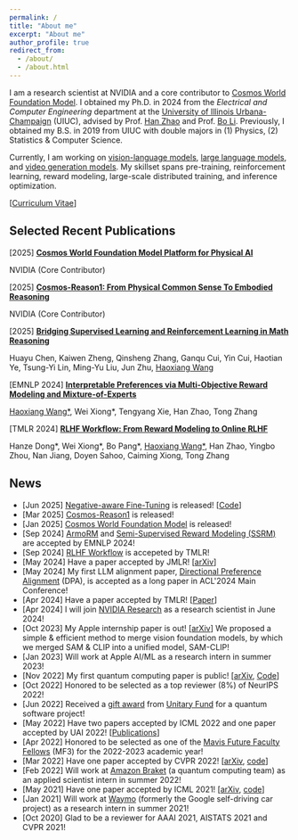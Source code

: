 ```yaml
---
permalink: /
title: "About me"
excerpt: "About me"
author_profile: true
redirect_from: 
  - /about/
  - /about.html
---
```


I am a research scientist at NVIDIA and a core contributor to [Cosmos World Foundation Model](https://arxiv.org/abs/2501.03575). I obtained my Ph.D. in 2024 from the _Electrical and Computer Engineering_ department at the [University of Illinois Urbana-Champaign](https://illinois.edu/) (UIUC), advised by Prof. [Han Zhao](https://hanzhaoml.github.io/) and Prof. [Bo Li](https://aisecure.github.io/). Previously, I obtained my B.S. in 2019 from UIUC with double majors in (1) Physics, (2) Statistics & Computer Science. 

Currently, I am working on [vision-language models](https://arxiv.org/abs/2503.15558), [large language models](https://arxiv.org/abs/2505.18116), and [video generation models](https://arxiv.org/abs/2501.03575). My skillset spans pre-training, reinforcement learning, reward modeling, large-scale distributed training, and inference optimization.

[[Curriculum Vitae](https://haoxiang-wang.github.io/files/CV.pdf)]

## Selected Recent Publications

[2025] **[Cosmos World Foundation Model Platform for Physical AI](https://arxiv.org/abs/2501.03575)**

NVIDIA (Core Contributor)

[2025] **[Cosmos-Reason1: From Physical Common Sense To Embodied Reasoning](https://arxiv.org/abs/2503.15558)**

NVIDIA (Core Contributor)

[2025] **[Bridging Supervised Learning and Reinforcement Learning in Math Reasoning](https://arxiv.org/abs/2505.18116)**

Huayu Chen, Kaiwen Zheng, Qinsheng Zhang, Ganqu Cui, Yin Cui, Haotian Ye, Tsung-Yi Lin, Ming-Yu Liu, Jun Zhu, <u>Haoxiang Wang</u>

[EMNLP 2024] **[Interpretable Preferences via Multi-Objective Reward Modeling and Mixture-of-Experts](https://arxiv.org/abs/2406.12845)**

<u>Haoxiang Wang*</u>, Wei Xiong*, Tengyang Xie, Han Zhao, Tong Zhang


[TMLR 2024] **[RLHF Workflow: From Reward Modeling to Online RLHF](https://arxiv.org/abs/2405.07863)**

Hanze Dong*, Wei Xiong*, Bo Pang*, <u>Haoxiang Wang*</u>, Han Zhao, Yingbo Zhou, Nan Jiang, Doyen Sahoo, Caiming Xiong, Tong Zhang


## News
+ [Jun 2025] [Negative-aware Fine-Tuning](https://arxiv.org/abs/2505.18116) is released! [[Code](https://github.com/NVlabs/NFT/)]
+ [Mar 2025] [Cosmos-Reason1](https://arxiv.org/abs/2503.15558) is released!
+ [Jan 2025] [Cosmos World Foundation Model](https://arxiv.org/abs/2501.03575) is released!
+ [Sep 2024] [ArmoRM](https://arxiv.org/abs/2406.12845) and [Semi-Supervised Reward Modeling (SSRM)](https://arxiv.org/abs/2409.06903) are accepted by EMNLP 2024!
+ [Sep 2024] [RLHF Workflow](https://arxiv.org/abs/2405.07863) is accepeted by TMLR!
+ [May 2024] Have a paper accepted by JMLR! [[arXiv](https://arxiv.org/abs/2310.13852)]
+ [May 2024] My first LLM alignment paper, [Directional Preference Alignment](https://arxiv.org/abs/2402.18571) (DPA), is accepted as a long paper in ACL'2024 Main Conference!
+ [Apr 2024] Have a paper accepted by TMLR! [[Paper](https://openreview.net/forum?id=k3d5C0YvfK)]
+ [Apr 2024] I will join [NVIDIA Research](https://www.nvidia.com/en-us/research/) as a research scientist in June 2024!
+ [Oct 2023] My Apple internship paper is out! [[arXiv](https://arxiv.org/pdf/2310.15308)] We proposed a simple & efficient method to merge vision foundation models, by which we merged SAM & CLIP into a unified model, SAM-CLIP!
+ [Jan 2023] Will work at Apple AI/ML as a research intern in summer 2023!
+ [Nov 2022] My first quantum computing paper is public! [[arXiv](https://arxiv.org/abs/2211.16943), [Code](https://github.com/PennyLaneAI/generative-quantum-states)]
+ [Oct 2022] Honored to be selected as a top reviewer (8%) of NeurIPS 2022!
+ [Jun 2022] Received a [gift award](https://unitary.fund/grants.html) from [Unitary Fund](https://unitary.fund/) for a quantum software project!
+ [May 2022] Have two papers accepted by ICML 2022 and one paper accepted by UAI 2022! [[Publications](https://haoxiang-wang.github.io/publications/)]
+ [Apr 2022] Honored to be selected as one of the [Mavis Future Faculty Fellows](https://mavis.grainger.illinois.edu/) (MF3) for the 2022-2023 academic year! 
+ [Mar 2022] Have one paper accepted by CVPR 2022! [[arXiv](https://arxiv.org/abs/2203.09137), [code](https://github.com/YiteWang/MetaNTK-NAS)]
+ [Feb 2022] Will work at [Amazon Braket](https://aws.amazon.com/braket/) (a quantum computing team) as an applied scientist intern in summer 2022!
+ [May 2021] Have one paper accepted by ICML 2021! [[arXiv](https://arxiv.org/abs/2106.09017), [code](https://github.com/AI-secure/multi-task-learning)]
+ [Jan 2021] Will work at [Waymo](https://waymo.com/) (formerly the Google self-driving car project) as a research intern in summer 2021!
+ [Oct 2020] Glad to be a reviewer for AAAI 2021, AISTATS 2021 and CVPR 2021!

<script type="text/javascript" id="clustrmaps" src="//cdn.clustrmaps.com/map_v2.js?cl=ffffff&w=303&t=tt&d=FPF7twPjD1vWaMFrlN_DYIRTdajBNlmQcjNkLZguci8&ct=fff844"></script>

